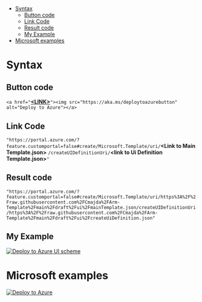 #
- [Syntax](#syntax)
  - [Button code](#button-code)
  - [Link Code](#link-code)
  - [Result code](#result-code)
  - [My Example](#my-example)
- [Microsoft examples](#microsoft-examples)
  

# Syntax
## Button code
`<a href="`[**\<LINK>**](#link-code)`"><img src="https://aka.ms/deploytoazurebutton" alt="Deploy to Azure"></a>`

 ## Link Code
`"https://portal.azure.com/?feature.customportal=false#create/Microsoft.Template/uri/`**\<Link to Main Template.json>** `/createUIDefinitionUri/`**\<link to Ui Definition Template.json>**`"`

## Result code
`"https://portal.azure.com/?feature.customportal=false#create/Microsoft.Template/uri/https%3A%2F%2Fraw.githubusercontent.com%2FCmajda%2FArm-Template%2Fmain%2Fdraft%2Fui%2FmainTemplate.json/createUIDefinitionUri/https%3A%2F%2Fraw.githubusercontent.com%2FCmajda%2FArm-Template%2Fmain%2Fdraft%2Fui%2FcreateUiDefinition.json"`

## My Example
<a href="https://portal.azure.com/?feature.customportal=false#create/Microsoft.Template/uri/https%3A%2F%2Fraw.githubusercontent.com%2FCmajda%2FArm-Template%2Fmain%2Fdraft%2Fui%2FmainTemplate.json/createUIDefinitionUri/https%3A%2F%2Fraw.githubusercontent.com%2FCmajda%2FArm-Template%2Fmain%2Fdraft%2Fui%2FcreateUiDefinition.json"><img src="https://aka.ms/deploytoazurebutton" alt="Deploy to Azure UI scheme"></a>

# Microsoft examples
<a href="https://portal.azure.com/?feature.customportal=false#create/Microsoft.Template/uri/https%3A%2F%2Fraw.githubusercontent.com%2FAzure%2Fazure-managedapp-samples%2Fmaster%2FManaged%2520Application%2520Sample%2520Packages%2F201-managed-app-using-existing-vnet%2FmainTemplate.json/createUIDefinitionUri/https%3A%2F%2Fraw.githubusercontent.com%2FAzure%2Fazure-managedapp-samples%2Fmaster%2FManaged%2520Application%2520Sample%2520Packages%2F201-managed-app-using-existing-vnet%2FcreateUiDefinition.json"><img src="https://aka.ms/deploytoazurebutton" alt="Deploy to Azure"></a>

